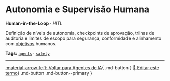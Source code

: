 # Autonomia e Supervisão Humana

**Human-in-the-Loop** · *HITL*

Definição de níveis de autonomia, checkpoints de aprovação, trilhas de auditoria e limites de escopo para segurança, conformidade e alinhamento com [objetivos](../agentes-ia/objetivo.md) humanos.


**Tags:** [`agents`](../tags.md#agents) · [`safety`](../tags.md#safety)

---

[:material-arrow-left: Voltar para Agentes de IA](index.md){ .md-button }
[📝 Editar este termo](https://github.com/seu-usuario/glossario-ia/edit/main/glossario.yaml){ .md-button .md-button--primary }
